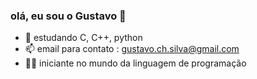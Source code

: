 ### olá, eu sou o Gustavo 👋

- 🌱 estudando C, C++, python
- 📫 email para contato : gustavo.ch.silva@gmail.com
- 🐱‍👤 iniciante no mundo da linguagem de programação
